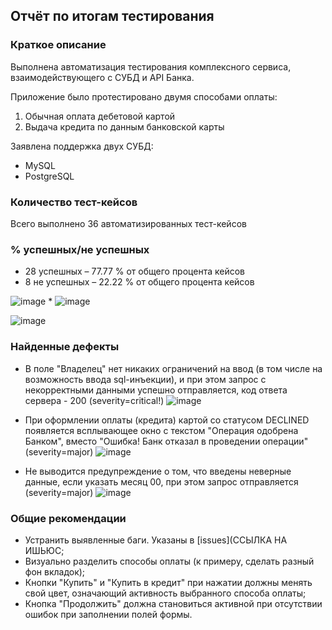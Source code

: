 ## Отчёт по итогам тестирования

### Краткое описание

Выполнена автоматизация тестирования комплексного сервиса, взаимодействующего с СУБД и API Банка.

Приложение было протестировано двумя способами оплаты:
1. Обычная оплата дебетовой картой
2. Выдача кредита по данным банковской карты

Заявлена поддержка двух СУБД:
* MySQL
* PostgreSQL


### Количество тест-кейсов
Всего выполнено 36 автоматизированных тест-кейсов

### % успешных/не успешных
* 28 успешных – 77.77 % от общего процента кейсов
* 8 не успешных – 22.22 % от общего процента кейсов
  
 ![image](https://github.com/user-attachments/assets/9f783851-aa3a-442c-adec-aa329c1e87b3)
* 
![image](https://github.com/user-attachments/assets/e62177b7-2e18-406c-8e5e-a599d3c43608)

![image](https://github.com/user-attachments/assets/9886b6ed-b32c-4aee-a8e9-e766ae7c0ef4)



### Найденные дефекты

* В поле "Владелец" нет никаких ограничений на ввод (в том числе на возможность ввода sql-инъекции), и при этом запрос с некорректными данными успешно отправляется, код ответа сервера - 200 (severity=critical!)
  ![image](https://github.com/user-attachments/assets/a2b5492a-6366-4739-a36f-d2b939f5ffda)


* При оформлении оплаты (кредита) картой со статусом DECLINED появляется всплывающее окно с текстом "Операция одобрена Банком", вместо "Ошибка! Банк отказал в проведении операции" (severity=major)
  ![image](https://github.com/user-attachments/assets/24a97b84-7354-4496-b57f-acc1129d81b1)

* Не выводится предупреждение о том, что введены неверные данные, если указать месяц 00, при этом запрос отправляется (severity=major)
  ![image](https://github.com/user-attachments/assets/10d9eed8-dd60-4858-ad91-953a483a8b4e)


### Общие рекомендации
* Устранить выявленные баги. Указаны в [issues](ССЫЛКА НА ИШЬЮС;
* Визуально разделить способы оплаты (к примеру, сделать разный фон вкладок);
* Кнопки "Купить" и "Купить в кредит" при нажатии должны менять свой цвет, означающий активность выбранного способа оплаты;
* Кнопка "Продолжить" должна становиться активной при отсутствии ошибок при заполнении полей формы.